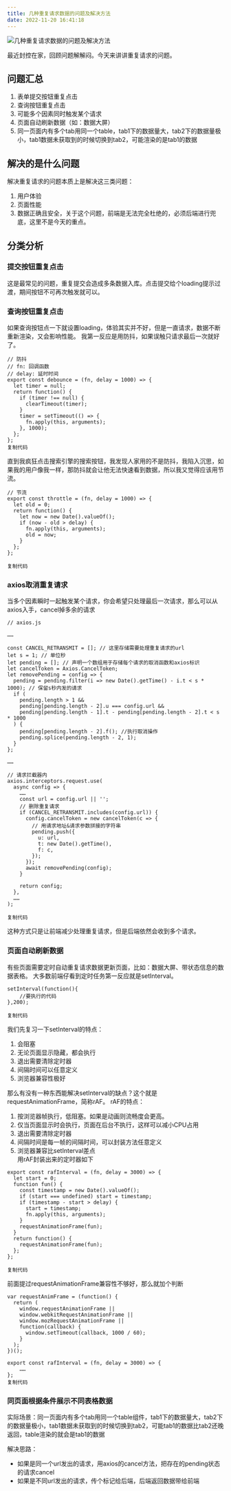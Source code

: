 ```yaml
---
title: 几种重复请求数据的问题及解决方法
date: 2022-11-20 16:41:18
---
```

![几种重复请求数据的问题及解决方法](https://p3-juejin.byteimg.com/tos-cn-i-k3u1fbpfcp/be865f61c70743bf9bc374b426a1c1e1~tplv-k3u1fbpfcp-zoom-1.image)

最近封控在家，回顾问题解解闷。今天来讲讲重复请求的问题。

## 问题汇总

1.  表单提交按钮重复点击
1.  查询按钮重复点击
1.  可能多个因素同时触发某个请求
1.  页面自动刷新数据（如：数据大屏）
1.  同一页面内有多个tab用同一个table，tab1下的数据量大，tab2下的数据量极小，tab1数据未获取到的时候切换到tab2，可能渲染的是tab1的数据

## 解决的是什么问题

解决重复请求的问题本质上是解决这三类问题：

1.  用户体验
1.  页面性能
1.  数据正确且安全，关于这个问题，前端是无法完全杜绝的，必须后端进行兜底，这里不是今天的重点。

## 分类分析

### 提交按钮重复点击

这是最常见的问题，重复提交会造成多条数据入库。点击提交给个loading提示过渡，期间按钮不可再次触发就可以。

### 查询按钮重复点击

如果查询按钮点一下就设置loading，体验其实并不好，但是一直请求，数据不断重新渲染，又会影响性能。 我第一反应是用防抖，如果误触只请求最后一次就好了。

```
// 防抖
// fn: 回调函数
// delay: 延时时间
export const debounce = (fn, delay = 1000) => {
  let timer = null;
  return function() {
    if (timer !== null) {
      clearTimeout(timer);
    }
    timer = setTimeout(() => {
      fn.apply(this, arguments);
    }, 1000);
  };
};
复制代码
```

直到我疯狂点击搜索引擎的搜索按钮，我发现人家用的不是防抖，我陷入沉思，如果我的用户像我一样，那防抖就会让他无法快速看到数据，所以我又觉得应该用节流。

```
// 节流
export const throttle = (fn, delay = 1000) => {
  let old = 0;
  return function() {
    let now = new Date().valueOf();
    if (now - old > delay) {
      fn.apply(this, arguments);
      old = now;
    }
  };
};

复制代码
```

### axios取消重复请求

当多个因素瞬时一起触发某个请求，你会希望只处理最后一次请求，那么可以从axios入手，cancel掉多余的请求

```
// axios.js

……

const CANCEL_RETRANSMIT = []; // 这里存储需要处理重复请求的url
let s = 1; // 单位秒
let pending = []; // 声明一个数组用于存储每个请求的取消函数和axios标识
let cancelToken = Axios.CancelToken;
let removePending = config => {
  pending = pending.filter(i => new Date().getTime() - i.t < s * 1000); // 保留s秒内发的请求
  if (
    pending.length > 1 &&
    pending[pending.length - 2].u === config.url &&
    pending[pending.length - 1].t - pending[pending.length - 2].t < s * 1000
  ) {
    pending[pending.length - 2].f(); //执行取消操作
    pending.splice(pending.length - 2, 1);
  }
};

……

// 请求拦截器内
axios.interceptors.request.use(
  async config => {
    ……
    const url = config.url || '';
    // 删除重复请求
    if (CANCEL_RETRANSMIT.includes(config.url)) {
      config.cancelToken = new cancelToken(c => {
        // 用请求地址&请求参数拼接的字符串
        pending.push({
          u: url,
          t: new Date().getTime(),
          f: c,
        });
      });
      await removePending(config);
    }

    return config;
  },
  ……
);

复制代码
```

这种方式只是让前端减少处理重复请求，但是后端依然会收到多个请求。

### 页面自动刷新数据

有些页面需要定时自动重复请求数据更新页面，比如：数据大屏、带状态信息的数据表格。 大多数前端仔看到定时任务第一反应就是setInterval。

```
setInterval(function(){
    //要执行的代码                    
},200);

复制代码
```

我们先复习一下setInterval的特点：

1.  会阻塞
1.  无论页面显示隐藏，都会执行
1.  退出需要清除定时器
1.  间隔时间可以任意定义
1.  浏览器兼容性极好

那么有没有一种东西能解决setInterval的缺点？这个就是requestAnimationFrame，简称rAF。 rAF的特点：

1.  按浏览器帧执行，低阻塞。如果是动画则流畅度会更高。
1.  仅当页面显示时会执行，页面在后台不执行，这样可以减小CPU占用
1.  退出需要清除定时器
1.  间隔时间是每一帧的间隔时间，可以封装方法任意定义
1.  浏览器兼容比setInterval差点  
    用rAF封装出来的定时器如下

```
export const rafInterval = (fn, delay = 3000) => {
  let start = 0;
  function fun() {
    const timestamp = new Date().valueOf();
    if (start === undefined) start = timestamp;
    if (timestamp - start > delay) {
      start = timestamp;
      fn.apply(this, arguments);
    }
    requestAnimationFrame(fun);
  }
  return function() {
    requestAnimationFrame(fun);
  };
};

复制代码
```

前面提过requestAnimationFrame兼容性不够好，那么就加个判断

```
var requestAnimFrame = (function() {
  return (
    window.requestAnimationFrame ||
    window.webkitRequestAnimationFrame ||
    window.mozRequestAnimationFrame ||
    function(callback) {
      window.setTimeout(callback, 1000 / 60);
    }
  );
})();

export const rafInterval = (fn, delay = 3000) => {
    ……
};
复制代码
```

### 同页面根据条件展示不同表格数据

实际场景：同一页面内有多个tab用同一个table组件，tab1下的数据量大，tab2下的数据量极小，tab1数据未获取到的时候切换到tab2，可能tab1的数据比tab2还晚返回，table渲染的就会是tab1的数据

解决思路：

-   如果是同一个url发出的请求，用axios的cancel方法，把存在的pending状态的请求cancel
-   如果是不同url发出的请求，传个标记给后端，后端返回数据带给前端